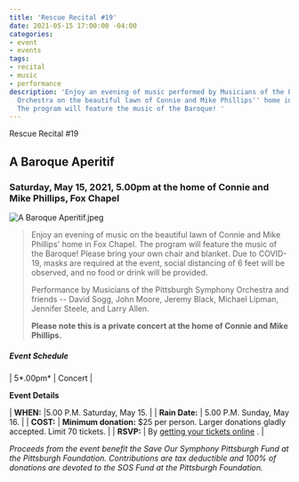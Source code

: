 ```yaml
---
title: 'Rescue Recital #19'
date: 2021-05-15 17:00:00 -04:00
categories:
- event
- events
tags:
- recital
- music
- performance
description: 'Enjoy an evening of music performed by Musicians of the Pittsburgh Sympony
  Orchestra on the beautiful lawn of Connie and Mike Phillips'' home in Fox Chapel.
  The program will feature the music of the Baroque! '
---
```


Rescue Recital #19

## A Baroque Aperitif

### Saturday, May 15, 2021, 5.00pm at the home of Connie and Mike Phillips, Fox Chapel

![A Baroque Aperitif.jpeg](/uploads/A%20Baroque%20Aperitif.jpeg)

> Enjoy an evening of music on the beautiful lawn of Connie and Mike Phillips' home in Fox Chapel. The program will feature the music of the Baroque! Please bring your own chair and blanket. Due to COVID-19, masks are required at the event, social distancing of 6 feet will be observed, and no food or drink will be provided.
>
> Performance by Musicians of the Pittsburgh Symphony Orchestra and friends -- David Sogg, John Moore, Jeremy Black, Michael Lipman, Jennifer Steele, and Larry Allen.
>
> **Please note this is a private concert at the home of Connie and Mike Phillips.**

##### **Event Schedule**

| 5\*.00pm\*  | Concert |

**Event Details**

| **WHEN:**  |5.00 P.M. Saturday, May 15. |
| **Rain Date:**  | 5.00 P.M. Sunday, May 16. |
| **COST:**  | **Minimum donation:** $25 per person. Larger donations gladly accepted. Limit 70 tickets. |
| **RSVP:**  | By [getting your tickets online](https://squareup.com/store/save-our-symphony-pittsburgh) . |

*Proceeds from the event benefit the Save Our Symphony Pittsburgh Fund at the Pittsburgh Foundation.  Contributions are tax deductible and 100% of donations are devoted to the SOS Fund at the Pittsburgh Foundation.*